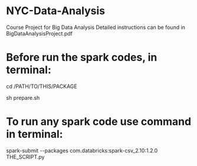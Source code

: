 # NYC-Data-Analysis
Course Project for Big Data Analysis
Detailed instructions can be found in BigDataAnalysisProject.pdf

# Before run the spark codes, in terminal:
cd /PATH/TO/THIS/PACKAGE

sh prepare.sh

# To run any spark code use command in terminal:
spark-submit --packages com.databricks:spark-csv_2.10:1.2.0 THE_SCRIPT.py

